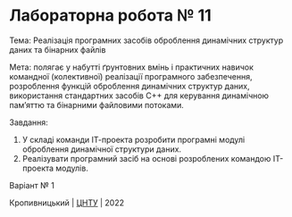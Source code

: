 ﻿# Лабораторна робота № 11

Тема:
Реалізація програмних засобів оброблення
динамічних структур даних та бінарних файлів

Мета:
полягає у набутті ґрунтовних вмінь і практичних
навичок командної (колективної) реалізації програмного забезпечення, розроблення функцій оброблення динамічних структур
даних, використання стандартних засобів С++ для керування
динамічною пам’яттю та бінарними файловими потоками.

Завдання:

1. У складі команди ІТ-проекта розробити програмні модулі
   оброблення динамічної структури даних.
2. Реалізувати програмний засіб на основі розроблених командою
   ІТ-проекта модулів.

Варіант № 1

Кропивницький | <a href="http://www.kntu.kr.ua/">ЦНТУ</a> | 2022
